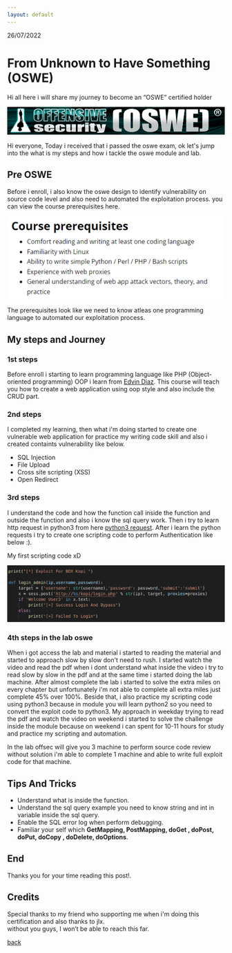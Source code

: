 ```yaml
---
layout: default
---
```

26/07/2022

# From Unknown to Have Something (OSWE)

Hi all here i will share my journey to become an “OSWE” certified holder

![oswe](/images/oswe/offsec-awae.png)

Hi everyone, Today i received that i passed the oswe exam, ok let's jump into the what is my steps and how i tackle the oswe module and lab.


## Pre OSWE

Before i enroll, i also know the oswe design to identify vulnerability on source code level and also need to automated the exploitation process. you can view the course prerequisites here.

![oswe-pre](/images/oswe/oswe-pre.png)

The prerequisites look like we need to know atleas one programming language to automated our exploitation process.

## My steps and Journey

### 1st steps

Before enroll i starting to learn programming language like PHP (Object-oriented programming) OOP i learn from [Edvin Diaz](https://www.udemy.com/course/oop-php-object-oriented-programing-with-project-1-course/). This course will teach you how to create a web application using oop style and also include the CRUD part.


### 2nd steps

I completed my learning, then what i'm doing started to create one vulnerable web application for practice my writing code skill and also i created containts vulnerability like below.

- SQL Injection
- File Upload
- Cross site scripting (XSS)
- Open Redirect

### 3rd steps 

I understand the code and how the function call inside the function and outside the function and also i know the sql query work. Then i try to learn http request in python3 from here
[python3 request](https://requests.readthedocs.io/en/latest/). After i learn the python requests i try to create one scripting code to perform Authentication like below :). 

My first scripting code xD

![oswe-first-code](/images/oswe/first-script.png)


### 4th steps in the lab oswe

When i got access the lab and material i started to reading the material and started to approach slow by slow don't need to rush. I started watch the video and read
the pdf when i dont understand what inside the video i try to read slow by slow in the pdf and at the same time i started doing the lab machine. After almost complete
the lab i started to solve the extra miles on every chapter but unfortunately i'm not able to complete all extra miles just complete 45% over 100%. Beside that, i also 
practice my scripting code using python3 because in module you will learn python2 so you need to convert the exploit code to python3. My approach in weekday trying 
to read the pdf and watch the video on weekend i started to solve the challenge inside the module because on weekend i can spent for 10-11 hours for study and practice 
my scripting and automation.

In the lab offsec will give you 3 machine to perform source code review without solution i'm able to complete 1 machine and able to write
full exploit code for that machine. 


## Tips And Tricks

- Understand what is inside the function.
- Understand the sql query example you need to know string and int in variable inside the sql query.
- Enable the SQL error log when perform debugging.
- Familiar your self which **GetMapping, PostMapping, doGet , doPost,  doPut, doCopy , doDelete, doOptions**.


## End 

Thanks you for your time reading this post!.


## Credits

Special thanks to my friend who supporting me when i'm doing this certification and also thanks to jlx.  
without you guys, I won’t be able to reach this far.

[back](../review.md)